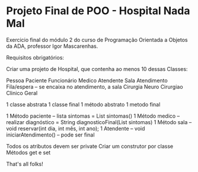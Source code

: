 # Projeto Final de POO - Hospital Nada Mal

Exercicio final do módulo 2 do curso de Programação Orientada a Objetos da ADA, professor Igor Mascarenhas.

Requisitos obrigatórios:

Criar uma projeto de Hospital, que contenha ao menos 10 dessas Classes:

Pessoa
Paciente
Funcionário
Medico
Atendente
Sala
Atendimento
Fila/espera – se encaixa no atendimento, a sala
Cirurgia
Neuro
Cirurgiao
Clinico Geral

1 classe abstrata
1 classe final
1 método abstrato
1 metodo final

1 Método paciente – lista sintomas = List<String> sintomas()
1 Método medico – realizar diagnóstico = String diagnosticoFinal(List<String> sintomas)
1 Método sala – void reservar(int dia, int mês, int ano);
1 Atendente – void iniciarAtendimento() – pode ser final

Todos os atributos devem ser private
Criar um construtor por classe
Métodos get e set

That's all folks!



